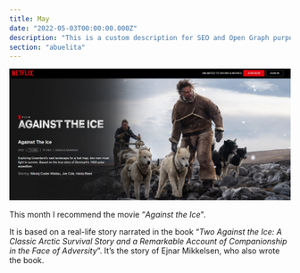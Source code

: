 ```yaml
---
title: May
date: "2022-05-03T00:00:00.000Z"
description: "This is a custom description for SEO and Open Graph purposes, rather than the default generated excerpt. Simply add a description field to the frontmatter."
section: "abuelita"
---
```


![Movie](../images/may22.jpg)

This month I recommend the movie “*Against the Ice*".

It is based on a real-life story narrated in the book “*Two Against the Ice: A Classic Arctic Survival Story and a Remarkable Account of Companionship in the Face of Adversity*”. It’s the story of Ejnar Mikkelsen, who also wrote the book.
